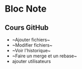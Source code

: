 # Bloc Note 

## Cours GitHub
* ~Ajouter fichiers~
* ~Modifier fichiers~
* ~Voir l'historique~
* ~Faire un merge et un rebase~
* ajouter utilisateurs
